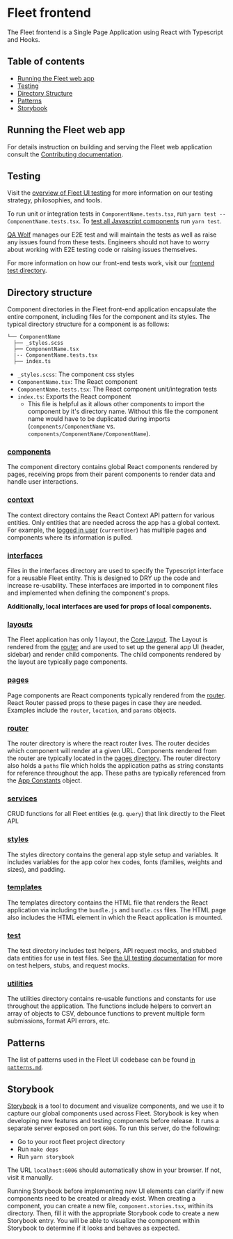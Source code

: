 # Fleet frontend

The Fleet frontend is a Single Page Application using React with Typescript and Hooks.

## Table of contents
- [Running the Fleet web app](#running-the-fleet-web-app)
- [Testing](#testing)
- [Directory Structure](#directory-structure)
- [Patterns](#patterns)
- [Storybook](#storybook)

## Running the Fleet web app

For details instruction on building and serving the Fleet web application
consult the [Contributing documentation](../docs/Contributing/getting-started/README.md).

## Testing

Visit the [overview of Fleet UI testing](../docs/Contributing/guides/ui/fleet-ui-testing.md) for more information on our testing strategy, philosophies, and tools.

To run unit or integration tests in `ComponentName.tests.tsx`, run `yarn test -- ComponentName.tests.tsx`. To [test all Javascript components](https://fleetdm.com/docs/contributing/testing-and-local-development#javascript-unit-tests) run `yarn test`.


[QA Wolf](https://www.qawolf.com/) manages our E2E test and will maintain the tests as well as raise
any issues found from these tests. Engineers should not have to worry about working with E2E testing
code or raising issues themselves.

For more information on how our front-end tests work, visit our [frontend test
directory](./test/README.md).

## Directory structure

Component directories in the Fleet front-end application encapsulate the entire
component, including files for the component and its styles. The
typical directory structure for a component is as follows:

```
└── ComponentName
  ├── _styles.scss
  ├── ComponentName.tsx
  |-- ComponentName.tests.tsx
  ├── index.ts
```

- `_styles.scss`: The component css styles
- `ComponentName.tsx`: The React component
- `ComponentName.tests.tsx`: The React component unit/integration tests
- `index.ts`: Exports the React component
  - This file is helpful as it allows other components to import the component
    by it's directory name. Without this file the component name would have to
    be duplicated during imports (`components/ComponentName` vs. `components/ComponentName/ComponentName`).

### [components](./components)

The component directory contains global React components rendered by pages, receiving props from
their parent components to render data and handle user interactions.

### [context](./context)

The context directory contains the React Context API pattern for various entities.
Only entities that are needed across the app has a global context. For example,
the [logged in user](./context/app.tsx) (`currentUser`) has multiple pages and components
where its information is pulled.

### [interfaces](./interfaces)

Files in the interfaces directory are used to specify the Typescript interface for a reusable Fleet
entity. This is designed to DRY up the code and increase re-usability. These
interfaces are imported in to component files and implemented when defining the
component's props.

**Additionally, local interfaces are used for props of local components.**

### [layouts](https://github.com/fleetdm/fleet/tree/main/frontend/layouts)

The Fleet application has only 1 layout, the [Core Layout](./layouts/CoreLayout/CoreLayout.jsx).
The Layout is rendered from the [router](./router/index.tsx) and are used to set up the general
app UI (header, sidebar) and render child components.
The child components rendered by the layout are typically page components.

### [pages](./pages)

Page components are React components typically rendered from the [router](./router).
React Router passed props to these pages in case they are needed. Examples include
the `router`, `location`, and `params` objects.

### [router](./router)

The router directory is where the react router lives. The router decides which
component will render at a given URL. Components rendered from the router are
typically located in the [pages directory](./pages). The router directory also holds a `paths`
file which holds the application paths as string constants for reference
throughout the app. These paths are typically referenced from the [App
Constants](./app_constants) object.

### [services](./services)

CRUD functions for all Fleet entities (e.g. `query`) that link directly to the Fleet API.

### [styles](./styles)

The styles directory contains the general app style setup and variables. It
includes variables for the app color hex codes, fonts (families, weights and sizes), and padding.

### [templates](./templates)

The templates directory contains the HTML file that renders the React application via including the `bundle.js`
and `bundle.css` files. The HTML page also includes the HTML element in which the React application is mounted.

### [test](./test)

The test directory includes test helpers, API request mocks, and stubbed data entities for use in test files.
See [the UI testing documentation](./test/README.md) for more on test helpers, stubs, and request mocks.

### [utilities](./utilities)

The utilities directory contains re-usable functions and constants for use throughout the
application. The functions include helpers to convert an array of objects to
CSV, debounce functions to prevent multiple form submissions, format API errors,
etc.

## Patterns

The list of patterns used in the Fleet UI codebase can be found [in `patterns.md`](./docs/patterns.md).

## Storybook

[Storybook](https://storybook.js.org/) is a tool to document and visualize components, and we
use it to capture our global components used across Fleet. Storybook is key when developing new
features and testing components before release. It runs a separate server exposed on port `6006`.
To run this server, do the following:

- Go to your root fleet project directory
- Run `make deps`
- Run `yarn storybook`

The URL `localhost:6006` should automatically show in your browser. If not, visit it manually.

Running Storybook before implementing new UI elements can clarify if new components need to be created or already exist. When creating a component, you can create a new file, `component.stories.tsx`, within its directory. Then, fill it with the appropriate Storybook code to create a new Storybook entry. You will be able to visualize the component within Storybook to determine if it looks and behaves as expected.
